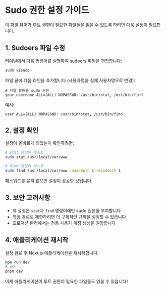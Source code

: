 # Sudo 권한 설정 가이드

이 파일 뷰어가 루트 권한이 필요한 파일들을 읽을 수 있도록 하려면 다음 설정이 필요합니다.

## 1. Sudoers 파일 수정

터미널에서 다음 명령어를 실행하여 sudoers 파일을 편집합니다:

```bash
sudo visudo
```

파일 끝에 다음 라인을 추가합니다 (사용자명을 실제 사용자명으로 변경):

```
# 파일 뷰어용 sudo 권한
your_username ALL=(ALL) NOPASSWD: /usr/bin/stat, /usr/bin/find
```

예시:

```
user ALL=(ALL) NOPASSWD: /usr/bin/stat, /usr/bin/find
```

## 2. 설정 확인

설정이 올바르게 되었는지 확인하려면:

```bash
# stat 명령어 테스트
sudo stat /usr/local/var/www

# find 명령어 테스트
sudo find /usr/local/var/www -maxdepth 1 -mindepth 1
```

패스워드를 묻지 않으면 설정이 성공한 것입니다.

## 3. 보안 고려사항

- 위 설정은 `stat`과 `find` 명령어에만 sudo 권한을 부여합니다
- 특정 경로로 제한하려면 더 구체적인 규칙을 설정할 수 있습니다
- 프로덕션 환경에서는 전용 사용자 계정 생성을 권장합니다

## 4. 애플리케이션 재시작

설정 완료 후 Next.js 애플리케이션을 재시작합니다:

```bash
npm run dev
# 또는
pnpm dev
```

이제 애플리케이션이 루트 권한이 필요한 파일들도 읽을 수 있습니다!
